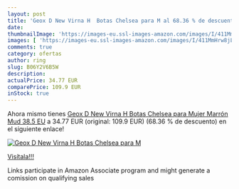 ```yaml
---
layout: post
title: 'Geox D New Virna H  Botas Chelsea para M al 68.36 % de descuento'
date: 
thumbnailImage: 'https://images-eu.ssl-images-amazon.com/images/I/411MmHrw8jL._SL200_.jpg'
images: [ 'https://images-eu.ssl-images-amazon.com/images/I/411MmHrw8jL._SL200_.jpg' ]
comments: true
category: ofertas
author: ring
slug: B06Y2V6B5W
description:
actualPrice: 34.77 EUR
comparePrice: 109.9 EUR
inStock: true
---
```


Ahora mismo tienes [Geox D New Virna H  Botas Chelsea para Mujer  Marrón  Mud   38.5 EU](https://www.amazon.es/dp/B06Y2V6B5W/?tag=tolees-21) a 34.77 EUR (original: 109.9 EUR) (68.36 %  de descuento) en el siguiente enlace!

[![Geox D New Virna H  Botas Chelsea para M](https://images-eu.ssl-images-amazon.com/images/I/411MmHrw8jL._SL200_.jpg)](https://www.amazon.es/dp/B06Y2V6B5W/?tag=tolees-21)

[Visítala!!!](https://www.amazon.es/dp/B06Y2V6B5W/?tag=tolees-21)

Links participate in Amazon Associate program and might generate a comission on qualifying sales
